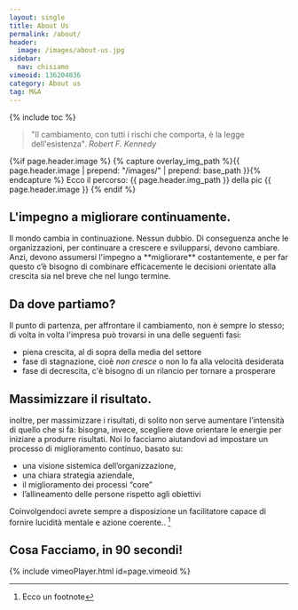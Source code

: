 ```yaml
---
layout: single
title: About Us
permalink: /about/
header:
  image: /images/about-us.jpg
sidebar: 
  nav: chisiamo
vimeoid: 136204836
category: About us
tag: M&A
---
```


{% include toc %}

>"Il cambiamento, con tutti i rischi che comporta, è la legge dell'esistenza".
><cite>Robert F. Kennedy</cite>

{%if page.header.image %}
{% capture overlay_img_path %}{{ page.header.image | prepend: "/images/" | prepend: base_path }}{% endcapture %}
Ecco il percorso: {{ page.header.img_path }} della pic {{ page.header.image }}
{% endif %}
 
## L'impegno a migliorare continuamente.
<p markdown="1">Il mondo cambia in continuazione.  Nessun dubbio. Di conseguenza anche le organizzazioni, per continuare a crescere e svilupparsi, devono cambiare. Anzi, devono assumersi l'impegno a  **migliorare** costantemente, e per far questo c’è bisogno di combinare efficacemente le decisioni orientate alla crescita sia nel breve che nel lungo termine.  

## Da dove partiamo?  

Il punto di partenza, per affrontare il cambiamento, non è sempre lo stesso; di volta in volta l'impresa può trovarsi in una delle seguenti fasi:

- piena crescita, al di sopra della media del settore
- fase di stagnazione, cioè *non cresce* o non lo fa alla velocità desiderata
- fase di decrescita, c'è bisogno di un rilancio per tornare a prosperare
  
## Massimizzare il risultato.

inoltre, per massimizzare i risultati, di solito non serve aumentare l’intensità di quello che si fa: bisogna, invece, scegliere dove orientare le energie per iniziare a produrre risultati. Noi lo facciamo aiutandovi ad impostare un processo di miglioramento continuo, basato su:

 - una visione sistemica dell’organizzazione,
 - una chiara strategia aziendale,
 - il miglioramento dei processi “core”
 - l’allineamento delle persone rispetto agli obiettivi

Coinvolgendoci avrete sempre a disposizione un facilitatore capace di fornire lucidità mentale e azione coerente.. [^Nota] </p>
[^Nota]: Ecco un footnote

## Cosa Facciamo, in 90 secondi!
{% include vimeoPlayer.html id=page.vimeoid %}